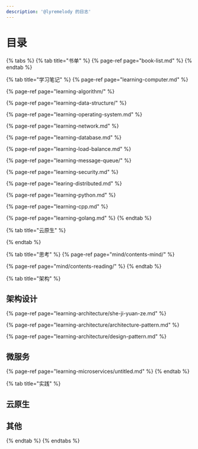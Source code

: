 ```yaml
---
description: '@lyremelody 的日志'
---
```


# 目录

{% tabs %}
{% tab title="书单" %}
{% page-ref page="book-list.md" %}
{% endtab %}

{% tab title="学习笔记" %}
{% page-ref page="learning-computer.md" %}

{% page-ref page="learning-algorithm/" %}

{% page-ref page="learning-data-structure/" %}

{% page-ref page="learning-operating-system.md" %}

{% page-ref page="learning-network.md" %}

{% page-ref page="learning-database.md" %}

{% page-ref page="learning-load-balance.md" %}

{% page-ref page="learning-message-queue/" %}

{% page-ref page="learning-security.md" %}

{% page-ref page="learing-distributed.md" %}

{% page-ref page="learning-python.md" %}

{% page-ref page="learning-cpp.md" %}

{% page-ref page="learning-golang.md" %}
{% endtab %}

{% tab title="云原生" %}

{% endtab %}

{% tab title="思考" %}
{% page-ref page="mind/contents-mind/" %}

{% page-ref page="mind/contents-reading/" %}
{% endtab %}

{% tab title="架构" %}
## 架构设计

{% page-ref page="learning-architecture/she-ji-yuan-ze.md" %}

{% page-ref page="learning-architecture/architecture-pattern.md" %}

{% page-ref page="learning-architecture/design-pattern.md" %}

## 微服务

{% page-ref page="learning-microservices/untitled.md" %}
{% endtab %}

{% tab title="实践" %}
## 云原生

## 其他
{% endtab %}
{% endtabs %}



